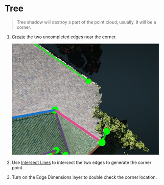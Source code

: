 # Tree

> Tree shadow will destroy a part of the point cloud, usually, it will be a corner.

1. [Create](../basic-function/#create) the two uncompleted edges near the corner.

   ![](../.gitbook/assets/2.jpg)

2. Use [Intersect Lines](../advanced-function/#intersect-lines) to intersect the two edges to generate the corner point.
3. Turn on the Edge Dimensions layer to double check the corner location.

